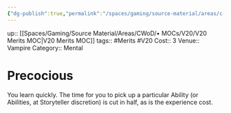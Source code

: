 ```yaml
---
{"dg-publish":true,"permalink":"/spaces/gaming/source-material/areas/c-wo-d/genre/vampire/v20/merits-and-flaws/precocious/","dgHomeLink":true,"dgPassFrontmatter":true}
---
```


up:: [[Spaces/Gaming/Source Material/Areas/CWoD/• MOCs/V20/V20 Merits MOC|V20 Merits MOC]]
tags:: #Merits #V20 
Cost:: 3
Venue:: Vampire
Category:: Mental
# Precocious
You learn quickly. The time for you to pick up a particular
Ability (or Abilities, at Storyteller discretion) is
cut in half, as is the experience cost.
